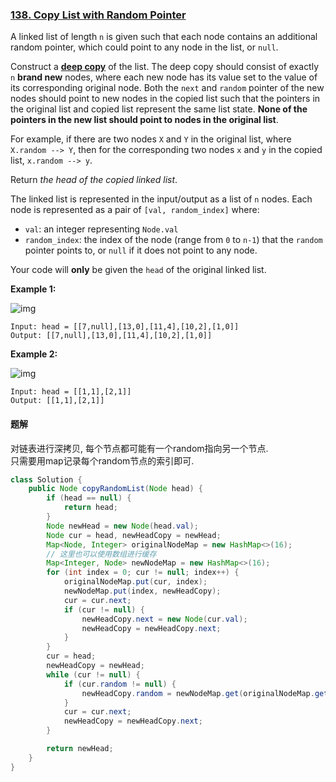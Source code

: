 ### [138. Copy List with Random Pointer](https://leetcode.com/problems/copy-list-with-random-pointer/)

A linked list of length `n` is given such that each node contains an additional random pointer, which could point to any node in the list, or `null`.

Construct a [**deep copy**](https://en.wikipedia.org/wiki/Object_copying#Deep_copy) of the list. The deep copy should consist of exactly `n` **brand new** nodes, where each new node has its value set to the value of its corresponding original node. Both the `next` and `random` pointer of the new nodes should point to new nodes in the copied list such that the pointers in the original list and copied list represent the same list state. **None of the pointers in the new list should point to nodes in the original list**.

For example, if there are two nodes `X` and `Y` in the original list, where `X.random --> Y`, then for the corresponding two nodes `x` and `y` in the copied list, `x.random --> y`.

Return *the head of the copied linked list*.

The linked list is represented in the input/output as a list of `n` nodes. Each node is represented as a pair of `[val, random_index]` where:

- `val`: an integer representing `Node.val`
- `random_index`: the index of the node (range from `0` to `n-1`) that the `random` pointer points to, or `null` if it does not point to any node.

Your code will **only** be given the `head` of the original linked list.

**Example 1:**

![img](https://assets.leetcode.com/uploads/2019/12/18/e1.png)

```
Input: head = [[7,null],[13,0],[11,4],[10,2],[1,0]]
Output: [[7,null],[13,0],[11,4],[10,2],[1,0]]
```

**Example 2:**

![img](https://assets.leetcode.com/uploads/2019/12/18/e2.png)

```
Input: head = [[1,1],[2,1]]
Output: [[1,1],[2,1]]
```

#### 题解
对链表进行深拷贝, 每个节点都可能有一个random指向另一个节点.  
只需要用map记录每个random节点的索引即可.
```java
class Solution {
    public Node copyRandomList(Node head) {
        if (head == null) {
            return head;
        }
        Node newHead = new Node(head.val);
        Node cur = head, newHeadCopy = newHead;
        Map<Node, Integer> originalNodeMap = new HashMap<>(16);
        // 这里也可以使用数组进行缓存
        Map<Integer, Node> newNodeMap = new HashMap<>(16);
        for (int index = 0; cur != null; index++) {
            originalNodeMap.put(cur, index);
            newNodeMap.put(index, newHeadCopy);
            cur = cur.next;
            if (cur != null) {
                newHeadCopy.next = new Node(cur.val);
                newHeadCopy = newHeadCopy.next;
            }
        }
        cur = head;
        newHeadCopy = newHead;
        while (cur != null) {
            if (cur.random != null) {
                newHeadCopy.random = newNodeMap.get(originalNodeMap.get(cur.random));
            }
            cur = cur.next;
            newHeadCopy = newHeadCopy.next;
        }

        return newHead;
    }
}
```
